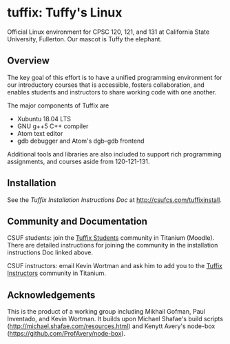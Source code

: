 
# tuffix: Tuffy's Linux

Official Linux environment for CPSC 120, 121, and 131 at California
State University, Fullerton. Our mascot is Tuffy the elephant.

## Overview

The key goal of this effort is to have a unified programming
environment for our introductory courses that is accessible, fosters
collaboration, and enables students and instructors to share working
code with one another.

The major components of Tuffix are

* Xubuntu 18.04 LTS
* GNU g++5 C++ compiler
* Atom text editor
* gdb debugger and Atom's dgb-gdb frontend

Additional tools and libraries are also included to support rich
programming assignments, and courses aside from 120-121-131.

## Installation

See the *Tuffix Installation Instructions Doc* at <http://csufcs.com/tuffixinstall>.

## Community and Documentation

CSUF students: join the
[Tuffix Students](https://communities.fullerton.edu/course/view.php?id=1547)
community in Titanium (Moodle). There are detailed instructions for joining the
community in the installation instructions Doc linked above.

CSUF instructors: email Kevin Wortman and ask him to add you to the
[Tuffix Instructors](https://communities.fullerton.edu/course/view.php?id=1544)
community in Titanium.

## Acknowledgements

This is the product of a working group including Mikhail Gofman, Paul
Inventado, and Kevin Wortman. It builds upon Michael Shafae's build
scripts (http://michael.shafae.com/resources.html) and Kenytt Avery's
node-box (https://github.com/ProfAvery/node-box).
